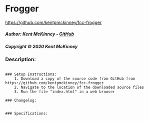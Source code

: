 <!-- Category: FreeCodeCamp;Games;HTML/CSS/JS -->

# Frogger
https://github.com/kentpmckinney/fcc-frogger

##### Author: Kent McKinney - [GitHub](https://github.com/kentpmckinney)
##### Copyright &copy; 2020 Kent McKinney
### Description:

````

### Setup Instructions:
    1. Download a copy of the source code from GitHub from https://github.com/kentpmckinney/fcc-frogger
    2. Navigate to the location of the downloaded source files
    3. Run the file "index.html" in a web browser

### Changelog:


### Specifications:


